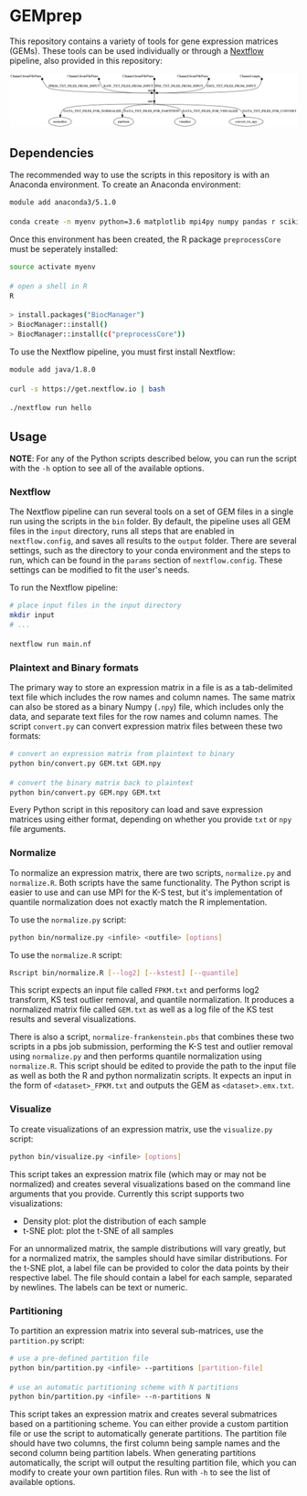# GEMprep

This repository contains a variety of tools for gene expression matrices (GEMs). These tools can be used individually or through a [Nextflow](https://nextflow.io/) pipeline, also provided in this repository:

<img src="images/pipeline.png"/>

## Dependencies

The recommended way to use the scripts in this repository is with an Anaconda environment. To create an Anaconda environment:
```bash
module add anaconda3/5.1.0

conda create -n myenv python=3.6 matplotlib mpi4py numpy pandas r scikit-learn seaborn
```

Once this environment has been created, the R package `preprocessCore` must be seperately installed:

```bash
source activate myenv

# open a shell in R
R

> install.packages("BiocManager")
> BiocManager::install()
> BiocManager::install(c("preprocessCore"))
```

To use the Nextflow pipeline, you must first install Nextflow:
```bash
module add java/1.8.0

curl -s https://get.nextflow.io | bash

./nextflow run hello
```

## Usage

__NOTE__: For any of the Python scripts described below, you can run the script with the `-h` option to see all of the available options.

### Nextflow

The Nextflow pipeline can run several tools on a set of GEM files in a single run using the scripts in the `bin` folder. By default, the pipeline uses all GEM files in the `input` directory, runs all steps that are enabled in `nextflow.config`, and saves all results to the `output` folder. There are several settings, such as the directory to your conda environment and the steps to run, which can be found in the `params` section of `nextflow.config`. These settings can be modified to fit the user's needs.

To run the Nextflow pipeline:
```bash
# place input files in the input directory
mkdir input
# ...

nextflow run main.nf
```

### Plaintext and Binary formats

The primary way to store an expression matrix in a file is as a tab-delimited text file which includes the row names and column names. The same matrix can also be stored as a binary Numpy (`.npy`) file, which includes only the data, and separate text files for the row names and column names. The script `convert.py` can convert expression matrix files between these two formats:
```bash
# convert an expression matrix from plaintext to binary
python bin/convert.py GEM.txt GEM.npy

# convert the binary matrix back to plaintext
python bin/convert.py GEM.npy GEM.txt
```

Every Python script in this repository can load and save expression matrices using either format, depending on whether you provide `txt` or `npy` file arguments.

### Normalize

To normalize an expression matrix, there are two scripts, `normalize.py` and `normalize.R`. Both scripts have the same functionality. The Python script is easier to use and can use MPI for the K-S test, but it's implementation of quantile normalization does not exactly match the R implementation.

To use the `normalize.py` script:
```bash
python bin/normalize.py <infile> <outfile> [options]
```

To use the `normalize.R` script:
```bash
Rscript bin/normalize.R [--log2] [--kstest] [--quantile]
```

This script expects an input file called `FPKM.txt` and performs log2 transform, KS test outlier removal, and quantile normalization. It produces a normalized matrix file called `GEM.txt` as well as a log file of the KS test results and several visualizations.

There is also a script, `normalize-frankenstein.pbs` that combines these two scripts in a pbs job submission, performing the K-S test and outlier removal using `normalize.py` and then performs quantile normalization using `normalize.R`. This script should be edited to provide the path to the input file as well as both the R and python normalizatin scripts. It expects an input in the form of `<dataset>_FPKM.txt` and outputs the GEM as `<dataset>.emx.txt`.

### Visualize

To create visualizations of an expression matrix, use the `visualize.py` script:
```bash
python bin/visualize.py <infile> [options]
```

This script takes an expression matrix file (which may or may not be normalized) and creates several visualizations based on the command line arguments that you provide. Currently this script supports two visualizations:

- Density plot: plot the distribution of each sample
- t-SNE plot: plot the t-SNE of all samples

For an unnormalized matrix, the sample distributions will vary greatly, but for a normalized matrix, the samples should have similar distributions. For the t-SNE plot, a label file can be provided to color the data points by their respective label. The file should contain a label for each sample, separated by newlines. The labels can be text or numeric.

### Partitioning

To partition an expression matrix into several sub-matrices, use the `partition.py` script:
```bash
# use a pre-defined partition file
python bin/partition.py <infile> --partitions [partition-file]

# use an automatic partitioning scheme with N partitions
python bin/partition.py <infile> --n-partitions N
```

This script takes an expression matrix and creates several submatrices based on a partitioning scheme. You can either provide a custom partition file or use the script to automatically generate partitions. The partition file should have two columns, the first column being sample names and the second column being partition labels. When generating partitions automatically, the script will output the resulting partition file, which you can modify to create your own partition files. Run with `-h` to see the list of available options.
